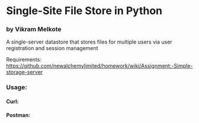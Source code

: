 # Single-Site File Store in Python
### by Vikram Melkote

A single-server datastore that stores files for multiple users via user registration and session management

Requirements: https://github.com/newalchemylimited/homework/wiki/Assignment:-Simple-storage-server

### Usage:

#### Curl:

#### Postman:
